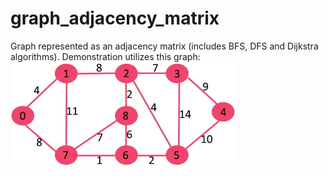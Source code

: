 # graph_adjacency_matrix
Graph represented as an adjacency matrix (includes BFS, DFS and Dijkstra algorithms).
Demonstration utilizes this graph:
![simple graph image](https://github.com/JimEli/graph_adjacency_matrix/blob/master/graph.jpg)
